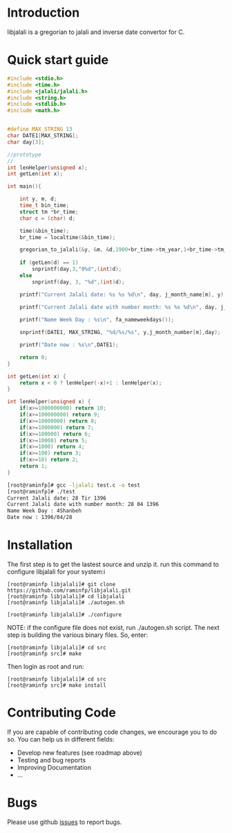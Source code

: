 
# Introduction
libjalali is a gregorian to jalali and inverse date convertor for C.

# Quick start guide

```C
#include <stdio.h>
#include <time.h>
#include <jalali/jalali.h>
#include <string.h>
#include <stdlib.h>
#include <math.h>


#define MAX_STRING 13
char DATE1[MAX_STRING];
char day[3];

//prototype 
//
int lenHelper(unsigned x);
int getLen(int x);

int main(){

    int y, m, d;
    time_t bin_time;
    struct tm *br_time;
    char c = (char) d;

    time(&bin_time);
    br_time = localtime(&bin_time);

    gregorian_to_jalali(&y, &m, &d,1900+br_time->tm_year,1+br_time->tm_mon,br_time->tm_mday);
    
    if (getLen(d) == 1)
        snprintf(day,3,"0%d",(int)d); 
    else
        snprintf(day, 3, "%d",(int)d);

    printf("Current Jalali date: %s %s %d\n", day, j_month_name[m], y);
    
    printf("Current Jalali date with number month: %s %s %d\n", day, j_month_number[m], y);

    printf("Name Week Day : %s\n", fa_nameweekdays());

    snprintf(DATE1, MAX_STRING, "%d/%s/%s", y,j_month_number[m],day);

    printf("Date now : %s\n",DATE1);

    return 0;
}

int getLen(int x) {
    return x < 0 ? lenHelper(-x)+1 : lenHelper(x);
}

int lenHelper(unsigned x) {
    if(x>=1000000000) return 10;
    if(x>=100000000) return 9;
    if(x>=10000000) return 8;
    if(x>=1000000) return 7;
    if(x>=100000) return 6;
    if(x>=10000) return 5;
    if(x>=1000) return 4;
    if(x>=100) return 3;
    if(x>=10) return 2;
    return 1;
}
```
```bash
[root@raminfp]# gcc -ljalali test.c -o test
[root@raminfp]# ./test
Current Jalali date: 28 Tir 1396
Current Jalali date with number month: 28 04 1396
Name Week Day : 4Shanbeh
Date now : 1396/04/28
```

# Installation
The first step is to get the lastest source and unzip it. run this command to configure libjalali for your system:i

```shell
[root@raminfp libjalali]# git clone https://github.com/raminfp/libjalali.git
[root@raminfp libjalali]# cd libjalali
[root@raminfp libjalali]# ./autogen.sh
```

```shell
[root@raminfp libjalali]# ./configure
```
NOTE: if the configure file does not exist, run ./autogen.sh script.
The next step is building the various binary files. So, enter:


```shell
[root@raminfp libjalali]# cd src
[root@raminfp src]# make
```
Then login as root and run:
```shell
[root@raminfp libjalali]# cd src
[root@raminfp src]# make install
```


# Contributing Code
If you are capable of contributing code changes, we encourage you to do so. You can help us in different fields:
* Develop new features (see roadmap above)
* Testing and bug reports
* Improving Documentation
* ...

# Bugs
 Please use github [issues](https://github.com/raminfp/libjalali/issues) to report bugs.


